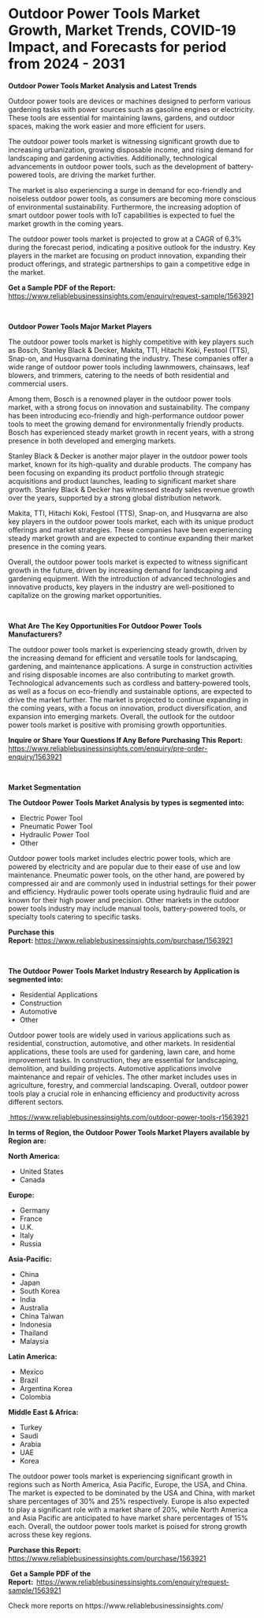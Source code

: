 <p><h1>Outdoor Power Tools Market Growth, Market Trends, COVID-19 Impact, and Forecasts for period from 2024 - 2031</h1></p><p><strong>Outdoor Power Tools Market Analysis and Latest Trends</strong></p>
<p><p>Outdoor power tools are devices or machines designed to perform various gardening tasks with power sources such as gasoline engines or electricity. These tools are essential for maintaining lawns, gardens, and outdoor spaces, making the work easier and more efficient for users.</p><p>The outdoor power tools market is witnessing significant growth due to increasing urbanization, growing disposable income, and rising demand for landscaping and gardening activities. Additionally, technological advancements in outdoor power tools, such as the development of battery-powered tools, are driving the market further.</p><p>The market is also experiencing a surge in demand for eco-friendly and noiseless outdoor power tools, as consumers are becoming more conscious of environmental sustainability. Furthermore, the increasing adoption of smart outdoor power tools with IoT capabilities is expected to fuel the market growth in the coming years.</p><p>The outdoor power tools market is projected to grow at a CAGR of 6.3% during the forecast period, indicating a positive outlook for the industry. Key players in the market are focusing on product innovation, expanding their product offerings, and strategic partnerships to gain a competitive edge in the market.</p></p>
<p><strong>Get a Sample PDF of the Report:&nbsp;</strong> <a href="https://www.reliablebusinessinsights.com/enquiry/request-sample/1563921">https://www.reliablebusinessinsights.com/enquiry/request-sample/1563921</a></p>
<p>&nbsp;</p>
<p><strong>Outdoor Power Tools Major Market Players</strong></p>
<p><p>The outdoor power tools market is highly competitive with key players such as Bosch, Stanley Black & Decker, Makita, TTI, Hitachi Koki, Festool (TTS), Snap-on, and Husqvarna dominating the industry. These companies offer a wide range of outdoor power tools including lawnmowers, chainsaws, leaf blowers, and trimmers, catering to the needs of both residential and commercial users.</p><p>Among them, Bosch is a renowned player in the outdoor power tools market, with a strong focus on innovation and sustainability. The company has been introducing eco-friendly and high-performance outdoor power tools to meet the growing demand for environmentally friendly products. Bosch has experienced steady market growth in recent years, with a strong presence in both developed and emerging markets.</p><p>Stanley Black & Decker is another major player in the outdoor power tools market, known for its high-quality and durable products. The company has been focusing on expanding its product portfolio through strategic acquisitions and product launches, leading to significant market share growth. Stanley Black & Decker has witnessed steady sales revenue growth over the years, supported by a strong global distribution network.</p><p>Makita, TTI, Hitachi Koki, Festool (TTS), Snap-on, and Husqvarna are also key players in the outdoor power tools market, each with its unique product offerings and market strategies. These companies have been experiencing steady market growth and are expected to continue expanding their market presence in the coming years.</p><p>Overall, the outdoor power tools market is expected to witness significant growth in the future, driven by increasing demand for landscaping and gardening equipment. With the introduction of advanced technologies and innovative products, key players in the industry are well-positioned to capitalize on the growing market opportunities.</p></p>
<p>&nbsp;</p>
<p><strong>What Are The Key Opportunities For Outdoor Power Tools Manufacturers?</strong></p>
<p><p>The outdoor power tools market is experiencing steady growth, driven by the increasing demand for efficient and versatile tools for landscaping, gardening, and maintenance applications. A surge in construction activities and rising disposable incomes are also contributing to market growth. Technological advancements such as cordless and battery-powered tools, as well as a focus on eco-friendly and sustainable options, are expected to drive the market further. The market is projected to continue expanding in the coming years, with a focus on innovation, product diversification, and expansion into emerging markets. Overall, the outlook for the outdoor power tools market is positive with promising growth opportunities.</p></p>
<p><strong>Inquire or Share Your Questions If Any Before Purchasing This Report:</strong> <a href="https://www.reliablebusinessinsights.com/enquiry/pre-order-enquiry/1563921">https://www.reliablebusinessinsights.com/enquiry/pre-order-enquiry/1563921</a></p>
<p>&nbsp;</p>
<p><strong>Market Segmentation</strong></p>
<p><strong>The Outdoor Power Tools Market Analysis by types is segmented into:</strong></p>
<p><ul><li>Electric Power Tool</li><li>Pneumatic Power Tool</li><li>Hydraulic Power Tool</li><li>Other</li></ul></p>
<p><p>Outdoor power tools market includes electric power tools, which are powered by electricity and are popular due to their ease of use and low maintenance. Pneumatic power tools, on the other hand, are powered by compressed air and are commonly used in industrial settings for their power and efficiency. Hydraulic power tools operate using hydraulic fluid and are known for their high power and precision. Other markets in the outdoor power tools industry may include manual tools, battery-powered tools, or specialty tools catering to specific tasks.</p></p>
<p><strong>Purchase this Report:&nbsp;</strong><a href="https://www.reliablebusinessinsights.com/purchase/1563921">https://www.reliablebusinessinsights.com/purchase/1563921</a></p>
<p>&nbsp;</p>
<p><strong>The Outdoor Power Tools Market Industry Research by Application is segmented into:</strong></p>
<p><ul><li>Residential Applications</li><li>Construction</li><li>Automotive</li><li>Other</li></ul></p>
<p><p>Outdoor power tools are widely used in various applications such as residential, construction, automotive, and other markets. In residential applications, these tools are used for gardening, lawn care, and home improvement tasks. In construction, they are essential for landscaping, demolition, and building projects. Automotive applications involve maintenance and repair of vehicles. The other market includes uses in agriculture, forestry, and commercial landscaping. Overall, outdoor power tools play a crucial role in enhancing efficiency and productivity across different sectors.</p></p>
<p><a href="https://www.reliablebusinessinsights.com/outdoor-power-tools-r1563921">&nbsp;https://www.reliablebusinessinsights.com/outdoor-power-tools-r1563921</a></p>
<p><strong>In terms of Region, the Outdoor Power Tools Market Players available by Region are:</strong></p>
<p>
    <p> <strong> North America: </strong>
        <ul>
            <li>United States</li>
            <li>Canada</li>
        </ul>
        </p> 
    <p> <strong> Europe: </strong>
        <ul>
            <li>Germany</li>
            <li>France</li>
            <li>U.K.</li>
            <li>Italy</li>
            <li>Russia</li>
        </ul>
        </p> 
    <p> <strong> Asia-Pacific: </strong>
        <ul>
            <li>China</li>
            <li>Japan</li>
            <li>South Korea</li>
            <li>India</li>
            <li>Australia</li>
            <li>China Taiwan</li>
            <li>Indonesia</li>
            <li>Thailand</li>
            <li>Malaysia</li>
        </ul>
        </p> 
    <p> <strong> Latin America: </strong>
        <ul>
            <li>Mexico</li>
            <li>Brazil</li>
            <li>Argentina Korea</li>
            <li>Colombia</li>
        </ul>
        </p> 
    <p> <strong> Middle East & Africa: </strong>
        <ul>
            <li>Turkey</li>
            <li>Saudi</li>
            <li>Arabia</li>
            <li>UAE</li>
            <li>Korea</li>
        </ul>
    </p>
    </p>
<p><p>The outdoor power tools market is experiencing significant growth in regions such as North America, Asia Pacific, Europe, the USA, and China. The market is expected to be dominated by the USA and China, with market share percentages of 30% and 25% respectively. Europe is also expected to play a significant role with a market share of 20%, while North America and Asia Pacific are anticipated to have market share percentages of 15% each. Overall, the outdoor power tools market is poised for strong growth across these key regions.</p></p>
<p><strong>Purchase this Report: </strong><a href="https://www.reliablebusinessinsights.com/purchase/1563921">https://www.reliablebusinessinsights.com/purchase/1563921</a></p>
<p>&nbsp;<strong>Get a Sample PDF of the Report:&nbsp;&nbsp;</strong><a href="https://www.reliablebusinessinsights.com/enquiry/request-sample/1563921">https://www.reliablebusinessinsights.com/enquiry/request-sample/1563921</a></p>
<p><strong></strong></p>
<p>Check more reports on https://www.reliablebusinessinsights.com/</p>